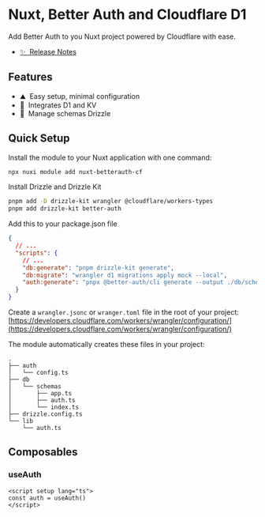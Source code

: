# Nuxt, Better Auth and Cloudflare D1

<!-- [![npm version][npm-version-src]][npm-version-href]
[![npm downloads][npm-downloads-src]][npm-downloads-href]
[![License][license-src]][license-href]
[![Nuxt][nuxt-src]][nuxt-href] -->

Add Better Auth to you Nuxt project powered by Cloudflare with ease.

- [✨ &nbsp;Release Notes](/CHANGELOG.md)

## Features

<!-- Highlight some of the features your module provide here -->
- ⛰ &nbsp;Easy setup, minimal configuration
- 🚠 &nbsp;Integrates D1 and KV
- 🌲 &nbsp;Manage schemas Drizzle

## Quick Setup

Install the module to your Nuxt application with one command:

```bash
npx nuxi module add nuxt-betterauth-cf
```

Install Drizzle and Drizzle Kit
```bash
pnpm add -D drizzle-kit wrangler @cloudflare/workers-types
pnpm add drizzle-kit better-auth
````

Add this to your package.json file
```json
{
  // ...
  "scripts": {
    // ...
    "db:generate": "pnpm drizzle-kit generate",
    "db:migrate": "wrangler d1 migrations apply mock --local",
    "auth:generate": "pnpx @better-auth/cli generate --output ./db/schemas/auth.ts"
  }
}
```

Create a `wrangler.jsonc` or `wranger.toml` file in the root of your project:
[https://developers.cloudflare.com/workers/wrangler/configuration/](https://developers.cloudflare.com/workers/wrangler/configuration/)


The module automatically creates these files in your project:

```
.
├── auth
│   └── config.ts
├── db
│   └── schemas
│       ├── app.ts
│       ├── auth.ts
│       └── index.ts
├── drizzle.config.ts
└── lib
    └── auth.ts
```

## Composables

### useAuth
```vue
<script setup lang="ts">
const auth = useAuth()
</script>
```